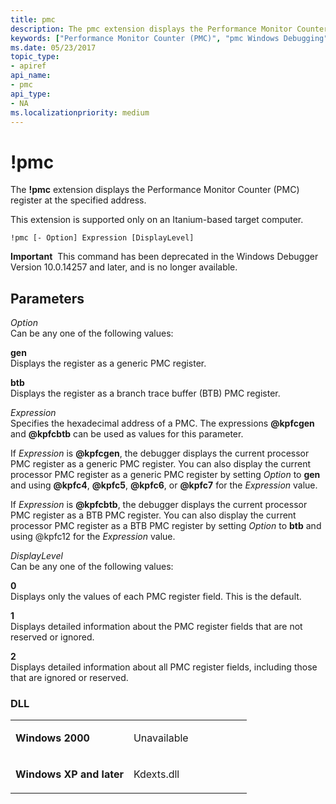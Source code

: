```yaml
---
title: pmc
description: The pmc extension displays the Performance Monitor Counter (PMC) register at the specified address.
keywords: ["Performance Monitor Counter (PMC)", "pmc Windows Debugging"]
ms.date: 05/23/2017
topic_type:
- apiref
api_name:
- pmc
api_type:
- NA
ms.localizationpriority: medium
---
```


# !pmc


The **!pmc** extension displays the Performance Monitor Counter (PMC) register at the specified address.

This extension is supported only on an Itanium-based target computer.

```dbgcmd
!pmc [- Option] Expression [DisplayLevel]
```

**Important**  This command has been deprecated in the Windows Debugger Version 10.0.14257 and later, and is no longer available.

 

## <span id="Parameters"></span><span id="parameters"></span><span id="PARAMETERS"></span>Parameters


<span id="_______Option______"></span><span id="_______option______"></span><span id="_______OPTION______"></span> *Option*   
Can be any one of the following values:

<span id="gen"></span><span id="GEN"></span>**gen**  
Displays the register as a generic PMC register.

<span id="btb"></span><span id="BTB"></span>**btb**  
Displays the register as a branch trace buffer (BTB) PMC register.

<span id="_______Expression______"></span><span id="_______expression______"></span><span id="_______EXPRESSION______"></span> *Expression*   
Specifies the hexadecimal address of a PMC. The expressions <strong>@kpfcgen</strong> and <strong>@kpfcbtb</strong> can be used as values for this parameter.

If *Expression* is <strong>@kpfcgen</strong>, the debugger displays the current processor PMC register as a generic PMC register. You can also display the current processor PMC register as a generic PMC register by setting *Option* to **gen** and using <strong>@kpfc4</strong>, <strong>@kpfc5</strong>, <strong>@kpfc6</strong>, or <strong>@kpfc7</strong> for the *Expression* value.

If *Expression* is <strong>@kpfcbtb</strong>, the debugger displays the current processor PMC register as a BTB PMC register. You can also display the current processor PMC register as a BTB PMC register by setting *Option* to **btb** and using @kpfc12 for the *Expression* value.

<span id="_______DisplayLevel______"></span><span id="_______displaylevel______"></span><span id="_______DISPLAYLEVEL______"></span> *DisplayLevel*   
Can be any one of the following values:

<span id="0"></span>**0**  
Displays only the values of each PMC register field. This is the default.

<span id="1"></span>**1**  
Displays detailed information about the PMC register fields that are not reserved or ignored.

<span id="2"></span>**2**  
Displays detailed information about all PMC register fields, including those that are ignored or reserved.

### <span id="DLL"></span><span id="dll"></span>DLL

<table>
<colgroup>
<col width="50%" />
<col width="50%" />
</colgroup>
<tbody>
<tr class="odd">
<td align="left"><p><strong>Windows 2000</strong></p></td>
<td align="left"><p>Unavailable</p></td>
</tr>
<tr class="even">
<td align="left"><p><strong>Windows XP and later</strong></p></td>
<td align="left"><p>Kdexts.dll</p></td>
</tr>
</tbody>
</table>

 

 

 





